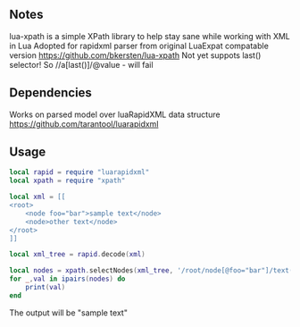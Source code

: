 Notes
-----
lua-xpath is a simple XPath library to help stay sane while working with XML in Lua
Adopted for rapidxml parser from original LuaExpat compatable version https://github.com/bkersten/lua-xpath
Not yet suppots last() selector! So //a[last()]/@value - will fail

Dependencies
-------------
Works on parsed model over luaRapidXML data structure
https://github.com/tarantool/luarapidxml

Usage
------

```lua
local rapid = require "luarapidxml"
local xpath = require "xpath"

local xml = [[
<root>
    <node foo="bar">sample text</node>
    <node>other text</node>
</root>
]]

local xml_tree = rapid.decode(xml)

local nodes = xpath.selectNodes(xml_tree, '/root/node[@foo="bar"]/text()')
for _,val in ipairs(nodes) do
    print(val)
end
```

The output will be "sample text"
